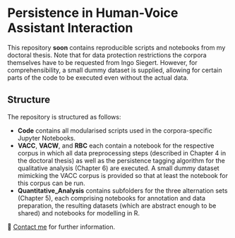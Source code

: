 # Persistence in Human-Voice Assistant Interaction

This repository **soon** contains reproducible scripts and notebooks from my doctoral thesis. Note that for data protection restrictions the corpora themselves have to be requested from Ingo Siegert. However, for comprehensibility, a small dummy dataset is supplied, allowing for certain parts of the code to be executed even without the actual data.

## Structure

The repository is structured as follows:

- **Code** contains all modularised scripts used in the corpora-specific Jupyter Notebooks.
- **VACC**, **VACW**, and **RBC** each contain a notebook for the respective corpus in which all data preprocessing steps (described in Chapter 4 in the doctoral thesis) as well as the persistence tagging algorithm for the qualitative analysis (Chapter 6) are executed. A small dummy dataset mimicking the VACC corpus is provided so that at least the notebook for this corpus can be run. 
- **Quantitative_Analysis** contains subfolders for the three alternation sets (Chapter 5), each comprising notebooks for annotation and data preparation, the resulting datasets (which are abstract enough to be shared) and notebooks for modelling in R. 

📮 [Contact me](mailto:mail@yfrommherz.ch) for further information.

